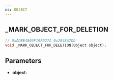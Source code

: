 ```yaml
---
ns: OBJECT
---
```

## _MARK_OBJECT_FOR_DELETION

```c
// 0xADBE4809F19F927A 0x2048A7DD
void _MARK_OBJECT_FOR_DELETION(Object object);
```

## Parameters
* **object**:
